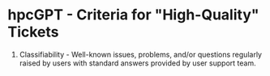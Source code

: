 # hpcGPT - Criteria for "High-Quality" Tickets

1. Classifiability - Well-known issues, problems, and/or questions regularly raised by users with standard answers provided by user support team.

